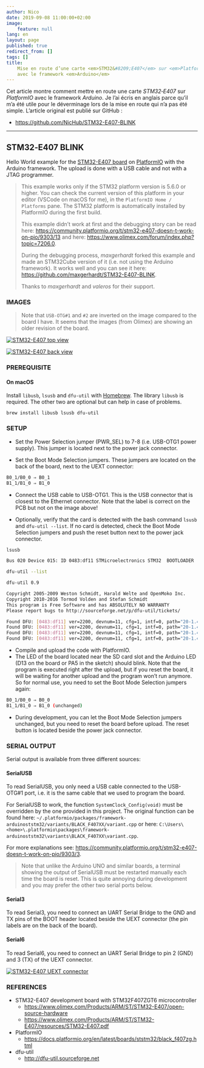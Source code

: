 ```yaml
---
author: Nico
date: 2019-09-08 11:00:00+02:00
image:
    feature: null
lang: en
layout: page
published: true
redirect_from: []
tags: []
title:
    Mise en route d’une carte <em>STM32&#8209;E407</em> sur <em>PlatformIO</em>
    avec le framework <em>Arduino</em>
---
```


Cet article montre comment mettre en route une carte _STM32&#8209;E407_ sur _PlatformIO_ avec le framework _Arduino_.
Je l’ai écris en anglais parce qu’il m’a été utile pour le déverminage lors de la mise en route qui n’a pas été simple.
L’article original est publié sur GitHub :

-   <https://github.com/NicHub/STM32-E407-BLINK>

---

## STM32&#8209;E407 BLINK

Hello World example for the [STM32-E407 board](https://www.olimex.com/Products/ARM/ST/STM32-E407/open-source-hardware) on [PlatformIO](https://platformio.org) with the Arduino framework.
The upload is done with a USB cable and not with a JTAG programmer.

> This example works only if the STM32 platform version is 5.6.0 or higher.
> You can check the current version of this platform in your editor (VSCode on macOS for me), in the `PlatformIO Home / Platforms` pane.
> The STM32 platform is automatically installed by PlatformIO during the first build.
>
> This example didn’t work at first and the debugging story can be read here:
> <https://community.platformio.org/t/stm32-e407-doesn-t-work-on-pio/9303/13>
> and here: <https://www.olimex.com/forum/index.php?topic=7206.0>.
>
> During the debugging process, _maxgerhardt_ forked this example and made an STM32Cube version of it (i.e. not using the Arduino framework).
> It works well and you can see it here: <https://github.com/maxgerhardt/STM32-E407-BLINK>.
>
> Thanks to _maxgerhardt_ and _valeros_ for their support.

### IMAGES

> Note that `USB-OTG#1` and `#2` are inverted on the image compared to the board I have.
> It seems that the images (from Olimex) are showing an older revision of the board.

[![STM32-E407 top view][img_1]][img_1]

[img_1]: https://github.com/NicHub/STM32-E407-BLINK/raw/master/images/STM32-E407-9_1.jpg

[![STM32-E407 back view][img_2]][img_2]

[img_2]: https://github.com/NicHub/STM32-E407-BLINK/raw/master/images/STM32-E407-10_1.jpg

### PREREQUISITE

#### On macOS

Install `libusb`, `lsusb` and `dfu-util` with [Homebrew](https://brew.sh).
The library `libusb` is required.
The other two are optional but can help in case of problems.

    brew install libusb lsusb dfu-util

### SETUP

-   Set the Power Selection jumper (PWR_SEL) to 7-8 (i.e. USB-OTG1 power supply).
    This jumper is located next to the power jack connector.

-   Set the Boot Mode Selection jumpers.
    These jumpers are located on the back of the board, next to the UEXT connector:

```bash
B0_1/B0_0 ⇒ B0_1
B1_1/B1_0 ⇒ B1_0
```

-   Connect the USB cable to USB-OTG1.
    This is the USB connector that is closest to the Ethernet connector.
    Note that the label is correct on the PCB but not on the image above!

-   Optionally, verify that the card is detected with the bash command `lsusb` and `dfu-util --list`.
    If no card is detected, check the Boot Mode Selection jumpers and push the reset button next to the power jack connector.

```bash
lsusb
```

```bash
Bus 020 Device 015: ID 0483:df11 STMicroelectronics STM32  BOOTLOADER  Serial: 336032683536
```

```bash
dfu-util --list
```

```bash
dfu-util 0.9

Copyright 2005-2009 Weston Schmidt, Harald Welte and OpenMoko Inc.
Copyright 2010-2016 Tormod Volden and Stefan Schmidt
This program is Free Software and has ABSOLUTELY NO WARRANTY
Please report bugs to http://sourceforge.net/p/dfu-util/tickets/

Found DFU: [0483:df11] ver=2200, devnum=11, cfg=1, intf=0, path="20-1.4", alt=3, name="@Device Feature/0xFFFF0000/01*004 e", serial="336032683536"
Found DFU: [0483:df11] ver=2200, devnum=11, cfg=1, intf=0, path="20-1.4", alt=2, name="@OTP Memory /0x1FFF7800/01*512 e,01*016 e", serial="336032683536"
Found DFU: [0483:df11] ver=2200, devnum=11, cfg=1, intf=0, path="20-1.4", alt=1, name="@Option Bytes  /0x1FFFC000/01*016 e", serial="336032683536"
Found DFU: [0483:df11] ver=2200, devnum=11, cfg=1, intf=0, path="20-1.4", alt=0, name="@Internal Flash  /0x08000000/04*016Kg,01*064Kg,07*128Kg", serial="336032683536"
```

-   Compile and upload the code with PlatformIO.
-   The LED of the board located near the SD card slot and the Arduino LED (D13 on the board or PA5 in the sketch) should blink.
    Note that the program is executed right after the upload, but if you reset the board, it will be waiting for another upload and the program won’t run anymore.
    So for normal use, you need to set the Boot Mode Selection jumpers again:

```bash
B0_1/B0_0 ⇒ B0_0
B1_1/B1_0 ⇒ B1_0 (unchanged)
```

-   During development, you can let the Boot Mode Selection jumpers unchanged, but you need to reset the board before upload.
    The reset button is located beside the power jack connector.

### SERIAL OUTPUT

Serial output is available from three different sources:

#### SerialUSB

To read SerialUSB, you only need a USB cable connected to the USB-OTG#1 port, i.e. it is the same cable that we used to program the board.

For SerialUSB to work, the function `SystemClock_Config(void)` must be overridden by the one provided in this project.
The original function can be found here: `~/.platformio/packages/framework-arduinoststm32/variants/BLACK_F407XX/variant.cpp` or here: `C:\Users\<home>\.platformio\packages\framework-arduinoststm32\variants\BLACK_F407XX\variant.cpp`.

For more explanations see: <https://community.platformio.org/t/stm32-e407-doesn-t-work-on-pio/9303/3>.

> Note that unlike the Arduino UNO and similar boards, a terminal showing the output of SerialUSB must be restarted manually each time the board is reset.
> This is quite annoying during development and you may prefer the other two serial ports below.

#### Serial3

To read Serial3, you need to connect an UART Serial Bridge to the GND and TX pins of the BOOT header located beside the UEXT connector (the pin labels are on the back of the board).

#### Serial6

To read Serial6, you need to connect an UART Serial Bridge to pin 2 (GND) and 3 (TX) of the UEXT connector.

[![STM32-E407 UEXT connector][img_1]][img_1]

[img_1]: https://github.com/NicHub/STM32-E407-BLINK/raw/master/images/STM32-E407-15_2.jpg

### REFERENCES

-   STM32-E407 development board with STM32F407ZGT6 microcontroller
    -   <https://www.olimex.com/Products/ARM/ST/STM32-E407/open-source-hardware>
    -   <https://www.olimex.com/Products/ARM/ST/STM32-E407/resources/STM32-E407.pdf>
-   PlatformIO
    -   <https://docs.platformio.org/en/latest/boards/ststm32/black_f407zg.html>
-   dfu-util
    -   <http://dfu-util.sourceforge.net>
